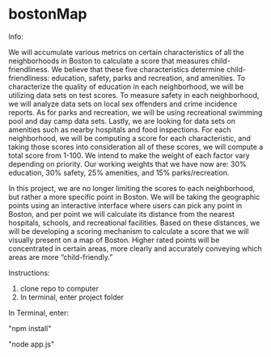 # bostonMap

Info:

We will accumulate various metrics on certain characteristics of all the neighborhoods in Boston to calculate a score that measures child-friendliness. We believe that these five characteristics determine child-friendliness: education, safety, parks and recreation, and amenities. To characterize the quality of education in each neighborhood, we will be utilizing data sets on test scores. To measure safety in each neighborhood, we will analyze data sets on local sex offenders and crime incidence reports. As for parks and recreation, we will be using recreational swimming pool and day camp data sets. Lastly, we are looking for data sets on amenities such as nearby hospitals and food inspections. For each neighborhood, we will be computing a score for each characteristic, and taking those scores into consideration all of these scores, we will compute a total score from 1-100.  We intend to make the weight of each factor vary depending on priority. Our working weights that we have now are: 30% education, 30% safety, 25% amenities, and 15% parks/recreation. 


In this project, we are no longer limiting the scores to each neighborhood, but rather a more specific point in Boston. We will be taking the geographic points using an interactive interface where users can pick any point in Boston, and per point we will calculate its distance from the nearest hospitals, schools, and recreational facilities. Based on these distances, we will be developing a scoring mechanism to calculate a score that we will visually present on a map of Boston. Higher rated points will be concentrated in certain areas, more clearly and accurately conveying which areas are more “child-friendly.”


Instructions:

1. clone repo to computer
2. In terminal, enter project folder

In Terminal, enter:

"npm install"

"node app.js"


